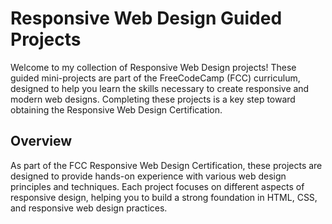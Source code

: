 # Responsive Web Design Guided Projects

Welcome to my collection of Responsive Web Design projects! These guided mini-projects are part of the FreeCodeCamp (FCC) curriculum, designed to help you learn the skills necessary to create responsive and modern web designs. Completing these projects is a key step toward obtaining the Responsive Web Design Certification.

## Overview
As part of the FCC Responsive Web Design Certification, these projects are designed to provide hands-on experience with various web design principles and techniques. Each project focuses on different aspects of responsive design, helping you to build a strong foundation in HTML, CSS, and responsive web design practices.

